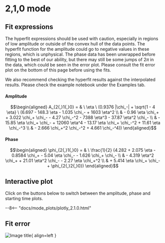 
# 2,1,0 mode

## Fit expressions

The hyperfit expressions should be used with caution, especially in regions of low amplitude or outside of the convex hull of the data points.
The hyperfit function for the amplitude could go to negative values in these regions, which is unphysical.
The phase data has been unwrapped before fitting to the best of our ability, but there may still be some jumps of $2\pi$ in the data, which could be seen in the error plot.
Please consult the fit error plot on the bottom of this page before using the fits.

We also recommend checking the hyperfit results against the interpolated results. 
Please check the example notebook under the Examples tab.

#### Amplitude
$$\begin{aligned}
A_{2{,}1{,}0} = & \ \eta \ (0.9376 |\chi_-| + \sqrt{1 - 4 \eta} \ (6.697 - 148.3 \eta - 1.035 \chi_- + 1603 \eta^2 \\ 
 & - 0.96 \eta \chi_+ + 3.022 \chi_+ \chi_- - 4.27 \chi_-^2 - 7388 \eta^3 - 37.87 \eta^2 \chi_- \\ 
 & - 15.85 \eta \chi_+ \chi_- + 12060 \eta^4 - 13.17 \eta \chi_+ \chi_-^2 + 11.61 \eta \chi_-^3 \\ 
 & - 2.666 \chi_+^2 \chi_-^2 + 4.661 \chi_-^4))
\end{aligned}$$

#### Phase
$$\begin{aligned}
\phi_{2{,}1{,}0} = & \ \frac{1}{2} (4.282 + 2.075 \eta - 0.8584 \chi_+ - 5.04 \eta \chi_- - 1.626 \chi_+ \chi_- \\ 
 & - 4.319 \eta^2 \chi_+ + 21.01 \eta^2 \chi_- - 2.27 \eta \chi_+^2 \\ 
 & + 5.414 \eta \chi_+ \chi_-+ \phi_{2{,}2{,}0})
\end{aligned}$$


## Interactive plot

Click on the buttons below to switch between the amplitude, phase and starting time plots.

--8<-- "docs/mode_plots/plotly_2.1.0.html"


## Fit error

![Image title](../mode_plots/fit_err_2.1.0.png){ align=left }
    